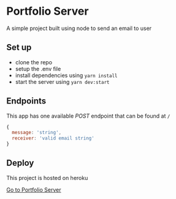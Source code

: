 # Portfolio Server

A simple project built using node to send an email to user

## Set up

- clone the repo
- setup the .env file
- install dependencies using `yarn install`
- start the server using `yarn dev:start`

## Endpoints

This app has one available *POST* endpoint that can be found at `/`

```javascript
{
  message: 'string',
  receiver: 'valid email string'
}
```

## Deploy

This project is hosted on heroku

[Go to Portfolio Server](https://njery-portfolio-server.herokuapp.com/)
